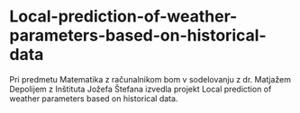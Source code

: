 # Local-prediction-of-weather-parameters-based-on-historical-data
Pri predmetu Matematika z računalnikom  bom v sodelovanju z dr. Matjažem Depolijem z Inštituta Jožefa Štefana izvedla projekt Local prediction of weather parameters based on historical data.

